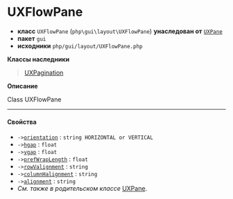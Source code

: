 # UXFlowPane

- **класс** `UXFlowPane` (`php\gui\layout\UXFlowPane`) **унаследован от** [`UXPane`](https://github.com/jphp-compiler/jphp/blob/master/exts/jphp-gui-ext/api-docs/classes/php/gui/layout/UXPane.ru.md)
- **пакет** `gui`
- **исходники** `php/gui/layout/UXFlowPane.php`

**Классы наследники**

> [UXPagination](https://github.com/jphp-compiler/jphp/blob/master/exts/jphp-gui-ext/api-docs/classes/php/gui/UXPagination.ru.md)

**Описание**

Class UXFlowPane

---

#### Свойства

- `->`[`orientation`](#prop-orientation) : `string HORIZONTAL or VERTICAL`
- `->`[`hgap`](#prop-hgap) : `float`
- `->`[`vgap`](#prop-vgap) : `float`
- `->`[`prefWrapLength`](#prop-prefwraplength) : `float`
- `->`[`rowValignment`](#prop-rowvalignment) : `string`
- `->`[`columnHalignment`](#prop-columnhalignment) : `string`
- `->`[`alignment`](#prop-alignment) : `string`
- *См. также в родительском классе* [UXPane](https://github.com/jphp-compiler/jphp/blob/master/exts/jphp-gui-ext/api-docs/classes/php/gui/layout/UXPane.ru.md).